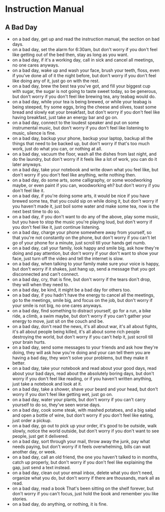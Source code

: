 # Instruction Manual

## A Bad Day

- on a bad day, get up and read the instruction manual, the section on bad days.
- on a bad day, set the alarm for 6:30am, but don't worry if you don't feel like getting out of the bed then, stay as long as you want.
- on a bad day, if it's a working day, call in sick and cancel all meetings, no one cares anyways.
- on a bad day, wake up and wash your face, brush your teeth, floss, even if you've done all of it the night before, but don't worry if you don't feel like doing any of it, just go on with the rest.
- on a bad day, brew the best tea you've got, and fill your biggest cup with sugar, the sugar is not going to taste sweet today, so be generous, but don't worry if you don't feel like brewing tea, any teabag would do.
- on a bad day, while your tea is being brewed, or while your teabag is being steeped, fry some eggs, bring the cheese and olives, toast some bread and slowly eat your breakfast, but don't worry if you don't feel like having breakfast, just take an energy bar and go on.
- on a bad day, connect to the loudest speaker and put on some instrumental music, but don't worry if you don't feel like listening to music, silence is fine.
- on a bad day, backup your phone, backup your laptop, backup all the things that need to be backed up, but don't worry if that's too much work, just do what you can, or nothing at all.
- on a bad day, vacuum the floor, wash all the dishes from last night, and do the laundry, but don't worry if it feels like a lot of work, you can do it later anyways.
- on a bad day, take your notebook and write down what you feel like, but don't worry if you don't feel like anything, write nothing then.
- on a bad day, do some arts, some calligraphy, or some woodworking maybe, or even paint if you can, woodworking eh? but don't worry if you don't feel like it.
- on a bad day, if you're doing some arts, it would be nice if you have brewed some tea, that you could sip on while doing it, but don't worry if you haven't made it, just boil some water and make some tea, now is the next best time to do so.
- on a bad day, if you don't want to do any of the above, play some music, but you have to stop the music you're playing loud, but don't worry if you don't feel like it, just continue listening.
- on a bad day, charge your phone somewhere away from yourself, so that you're not constantly on the phone, but don't worry if you can't let go of your phone for a minute, just scroll till your hands get numb.
- on a bad day, call your family, look happy and smile big, ask how they're doing and pay attention, but don't worry if your don't want to show your face, just turn off the video and tell the internet is slow.
- on a bad day, when talking to your family make sure your voice is happy, but don't worry if it shakes, just hang up, send a message that you got disconnected and can't connect.
- on a bad day, cry, that is fine, but don't worry if the tears don't drop, they will when they need to.
- on a bad day, be kind, it might be a bad day for others too.
- on a bad day, if you hadn't have the energy to cancel all the meetings, go to the meetings, smile big, and focus on the job, but don't worry if your smile is not big, no one cares anyways.
- on a bad day, find something to distract yourself, go for a run, a bike ride, a climb, a swim maybe, but don't worry if you can't gather your energy to move, just sit on the couch and be.
- on a bad day, don't read the news, it's all about war, it's all about fights, it's all about people being killed, it's all about some rich people destroying the world, but don't worry if you can't help it, just scroll till your brain hurts.
- on a bad day, send some messages to your friends and ask how they're doing, they will ask how you're doing and your can tell them you are having a bad day, they won't solve your problems, but they make it better.
- on a bad day, take your notebook and read about your good days, read about your bad days, read about the absolutely boring days, but don't worry if you don't feel like reading, or if you haven't written anything, just take a notebook and look at it.
- on a bad day, take a shower, shave your beard and your head, but don't worry if you don't feel like getting wet, just go on.
- on a bad day, water your plants, but don't worry if you can't carry yourself to do so, they've seen worse days.
- on a bad day, cook some steak, with mashed potatoes, and a big salad and open a bottle of wine, but don't worry if you don't feel like eating, just order a pickup.
- on a bad day, go out to pick up your order, it's good to be outside, walk slowly, notice the world outside, but don't worry if you don't want to see people, just get it delivered.
- on a bad day, sort through your mail, throw away the junk, pay what needs paying, but don't worry if it feels overwhelming, bills can wait another day, or week.
- on a bad day, call an old friend, the one you haven't talked to in months, catch up properly, but don't worry if you don't feel like explaining the gap, just send a text instead.
- on a bad day, clean out your email inbox, delete what you don't need, organize what you do, but don't worry if there are thousands, mark all as read.
- on a bad day, read a book That's been sitting on the shelf forever, but don't worry if you can't focus, just hold the book and remember you like stories.
- on a bad day, do anything, or nothing, it is fine.
